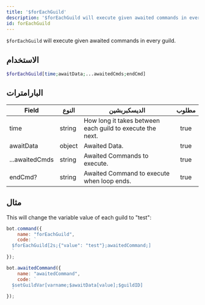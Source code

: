 ```yaml
---
title: '$forEachGuild'
description: '$forEachGuild will execute given awaited commands in every guild.'
id: forEachGuild
---
```


`$forEachGuild` will execute given awaited commands in every guild.

## الاستخدام

```php
$forEachGuild[time;awaitData;...awaitedCmds;endCmd]
```

## البارامترات

| Field          | النوع  | الديسكبربشين                                              | مطلوب |
| -------------- | ------ | --------------------------------------------------------- |:-----:|
| time           | string | How long it takes between each guild to execute the next. | true  |
| awaitData      | object | Awaited Data.                                             | true  |
| ...awaitedCmds | string | Awaited Commands to execute.                              | true  |
| endCmd?        | string | Awaited Command to execute when loop ends.                | true  |

## مثال

This will change the variable value of each guild to "test":

```javascript
bot.command({
    name: "forEachGuild",
    code: `
  $forEachGuild[2s;{"value": "test"};awaitedCommand;]
  `
});

bot.awaitedCommand({
    name: "awaitedCommand",
    code: `
  $setGuildVar[varname;$awaitData[value];$guildID]
  `
});
```